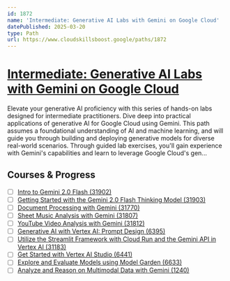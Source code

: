 ```yaml
---
id: 1872
name: 'Intermediate: Generative AI Labs with Gemini on Google Cloud'
datePublished: 2025-03-20
type: Path
url: https://www.cloudskillsboost.google/paths/1872
---
```


# [Intermediate: Generative AI Labs with Gemini on Google Cloud](https://www.cloudskillsboost.google/paths/1872)

Elevate your generative AI proficiency with this series of hands-on labs designed for intermediate practitioners. Dive deep into practical applications of generative AI for Google Cloud using Gemini. This path assumes a foundational understanding of AI and machine learning, and will guide you through building and deploying generative models for diverse real-world scenarios. Through guided lab exercises, you'll gain experience with Gemini's capabilities and learn to leverage Google Cloud's gen...

## Courses & Progress

- [ ] [Intro to Gemini 2.0 Flash (31902)](../courses/Intro-to-Gemini-2.0-Flash.md)
- [ ] [Getting Started with the Gemini 2.0 Flash Thinking Model (31903)](../courses/Getting-Started-with-the-Gemini-2.0-Flash-Thinking-Model.md)
- [ ] [Document Processing with Gemini (31770)](../courses/Document-Processing-with-Gemini.md)
- [ ] [Sheet Music Analysis with Gemini (31807)](../courses/Sheet-Music-Analysis-with-Gemini.md)
- [ ] [YouTube Video Analysis with Gemini (31812)](../courses/YouTube-Video-Analysis-with-Gemini.md)
- [ ] [Generative AI with Vertex AI: Prompt Design (6395)](../courses/Generative-AI-with-Vertex-AI-Prompt-Design.md)
- [ ] [Utilize the Streamlit Framework with Cloud Run and the Gemini API in Vertex AI (31183)](../courses/Utilize-the-Streamlit-Framework-with-Cloud-Run-and-the-Gemini-API-in-Vertex-AI.md)
- [ ] [Get Started with Vertex AI Studio (6441)](../courses/Get-Started-with-Vertex-AI-Studio.md)
- [ ] [Explore and Evaluate Models using Model Garden (6633)](../courses/Explore-and-Evaluate-Models-using-Model-Garden.md)
- [ ] [Analyze and Reason on Multimodal Data with Gemini (1240)](../courses/Analyze-and-Reason-on-Multimodal-Data-with-Gemini.md)
